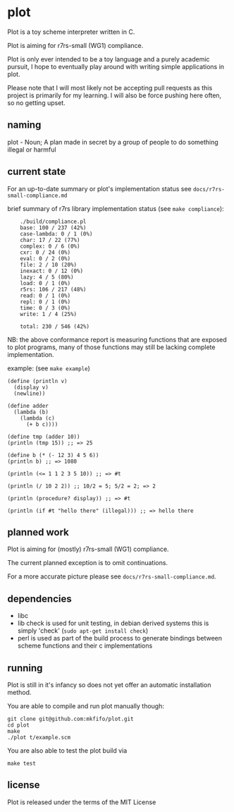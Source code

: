 plot
====
Plot is a toy scheme interpreter written in C.

Plot is aiming for r7rs-small (WG1) compliance.

Plot is only ever intended to be a toy language and a purely academic pursuit, I hope to eventually play around
with writing simple applications in plot.

Please note that I will most likely not be accepting pull requests as this project is primarily for my learning.
I will also be force pushing here often, so no getting upset.

naming
-------
plot - Noun; A plan made in secret by a group of people to do something illegal or harmful

current state
-------------
For an up-to-date summary or plot's implementation status see `docs/r7rs-small-compliance.md`

brief summary of r7rs library implementation status (see `make compliance`):


        ./build/compliance.pl
        base: 100 / 237 (42%)
        case-lambda: 0 / 1 (0%)
        char: 17 / 22 (77%)
        complex: 0 / 6 (0%)
        cxr: 0 / 24 (0%)
        eval: 0 / 2 (0%)
        file: 2 / 10 (20%)
        inexact: 0 / 12 (0%)
        lazy: 4 / 5 (80%)
        load: 0 / 1 (0%)
        r5rs: 106 / 217 (48%)
        read: 0 / 1 (0%)
        repl: 0 / 1 (0%)
        time: 0 / 3 (0%)
        write: 1 / 4 (25%)

        total: 230 / 546 (42%)

NB: the above conformance report is measuring functions that are exposed to plot programs,
many of those functions may still be lacking complete implementation.

example: (see `make example`)

    (define (println v)
      (display v)
      (newline))

    (define adder
      (lambda (b)
        (lambda (c)
          (+ b c))))

    (define tmp (adder 10))
    (println (tmp 15)) ;; => 25

    (define b (* (- 12 3) 4 5 6))
    (println b) ;; => 1080

    (println (<= 1 1 2 3 5 10)) ;; => #t

    (println (/ 10 2 2)) ;; 10/2 = 5; 5/2 = 2; => 2

    (println (procedure? display)) ;; => #t

    (println (if #t "hello there" (illegal))) ;; => hello there

planned work
------------
Plot is aiming for (mostly) r7rs-small (WG1) compliance.

The current planned exception is to omit continuations.

For a more accurate picture please see `docs/r7rs-small-compliance.md`.

dependencies
------------
* libc
* lib check is used for unit testing, in debian derived systems this is simply 'check' (`sudo apt-get install check`)
* perl is used as part of the build process to generate bindings between scheme functions and their c implementations

running
----------
Plot is still in it's infancy so does not yet offer an automatic installation method.

You are able to compile and run plot manually though:

    git clone git@github.com:mkfifo/plot.git
    cd plot
    make
    ./plot t/example.scm

You are also able to test the plot build via

    make test


license
---------
Plot is released under the terms of the MIT License


